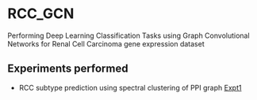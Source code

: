 # RCC_GCN
Performing Deep Learning Classification Tasks using Graph Convolutional Networks for Renal Cell Carcinoma gene expression dataset

## Experiments performed
- RCC subtype prediction using spectral clustering of PPI graph [Expt1](https://github.com/ishitamed19/RCC_GCN/tree/master/Expt1)
